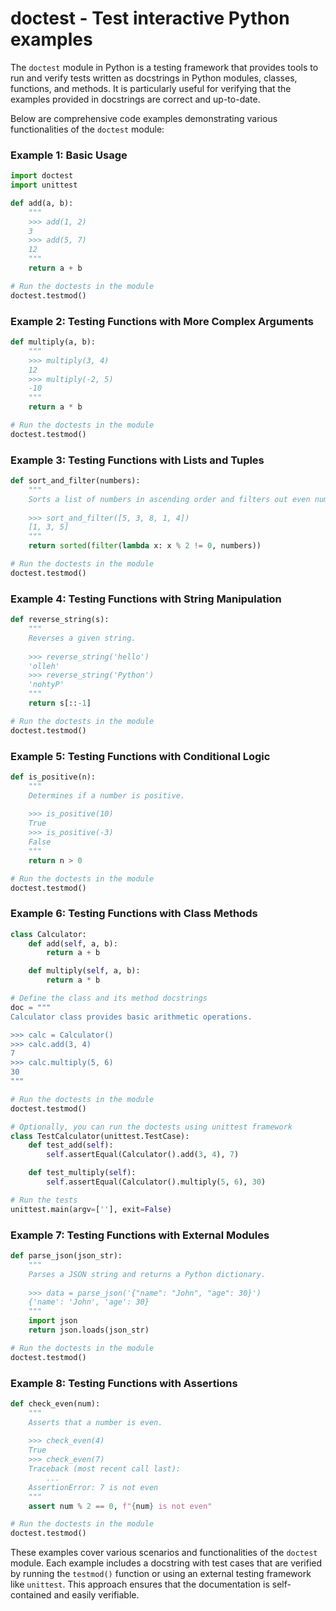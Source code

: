 # doctest - Test interactive Python examples

The `doctest` module in Python is a testing framework that provides tools to run and verify tests written as docstrings in Python modules, classes, functions, and methods. It is particularly useful for verifying that the examples provided in docstrings are correct and up-to-date.

Below are comprehensive code examples demonstrating various functionalities of the `doctest` module:

### Example 1: Basic Usage

```python
import doctest
import unittest

def add(a, b):
    """
    >>> add(1, 2)
    3
    >>> add(5, 7)
    12
    """
    return a + b

# Run the doctests in the module
doctest.testmod()
```

### Example 2: Testing Functions with More Complex Arguments

```python
def multiply(a, b):
    """
    >>> multiply(3, 4)
    12
    >>> multiply(-2, 5)
    -10
    """
    return a * b

# Run the doctests in the module
doctest.testmod()
```

### Example 3: Testing Functions with Lists and Tuples

```python
def sort_and_filter(numbers):
    """
    Sorts a list of numbers in ascending order and filters out even numbers.
    
    >>> sort_and_filter([5, 3, 8, 1, 4])
    [1, 3, 5]
    """
    return sorted(filter(lambda x: x % 2 != 0, numbers))

# Run the doctests in the module
doctest.testmod()
```

### Example 4: Testing Functions with String Manipulation

```python
def reverse_string(s):
    """
    Reverses a given string.
    
    >>> reverse_string('hello')
    'olleh'
    >>> reverse_string('Python')
    'nohtyP'
    """
    return s[::-1]

# Run the doctests in the module
doctest.testmod()
```

### Example 5: Testing Functions with Conditional Logic

```python
def is_positive(n):
    """
    Determines if a number is positive.
    
    >>> is_positive(10)
    True
    >>> is_positive(-3)
    False
    """
    return n > 0

# Run the doctests in the module
doctest.testmod()
```

### Example 6: Testing Functions with Class Methods

```python
class Calculator:
    def add(self, a, b):
        return a + b

    def multiply(self, a, b):
        return a * b

# Define the class and its method docstrings
doc = """
Calculator class provides basic arithmetic operations.

>>> calc = Calculator()
>>> calc.add(3, 4)
7
>>> calc.multiply(5, 6)
30
"""

# Run the doctests in the module
doctest.testmod()

# Optionally, you can run the doctests using unittest framework
class TestCalculator(unittest.TestCase):
    def test_add(self):
        self.assertEqual(Calculator().add(3, 4), 7)

    def test_multiply(self):
        self.assertEqual(Calculator().multiply(5, 6), 30)

# Run the tests
unittest.main(argv=[''], exit=False)
```

### Example 7: Testing Functions with External Modules

```python
def parse_json(json_str):
    """
    Parses a JSON string and returns a Python dictionary.
    
    >>> data = parse_json('{"name": "John", "age": 30}')
    {'name': 'John', 'age': 30}
    """
    import json
    return json.loads(json_str)

# Run the doctests in the module
doctest.testmod()
```

### Example 8: Testing Functions with Assertions

```python
def check_even(num):
    """
    Asserts that a number is even.
    
    >>> check_even(4)
    True
    >>> check_even(7)
    Traceback (most recent call last):
        ...
    AssertionError: 7 is not even
    """
    assert num % 2 == 0, f"{num} is not even"

# Run the doctests in the module
doctest.testmod()
```

These examples cover various scenarios and functionalities of the `doctest` module. Each example includes a docstring with test cases that are verified by running the `testmod()` function or using an external testing framework like `unittest`. This approach ensures that the documentation is self-contained and easily verifiable.
